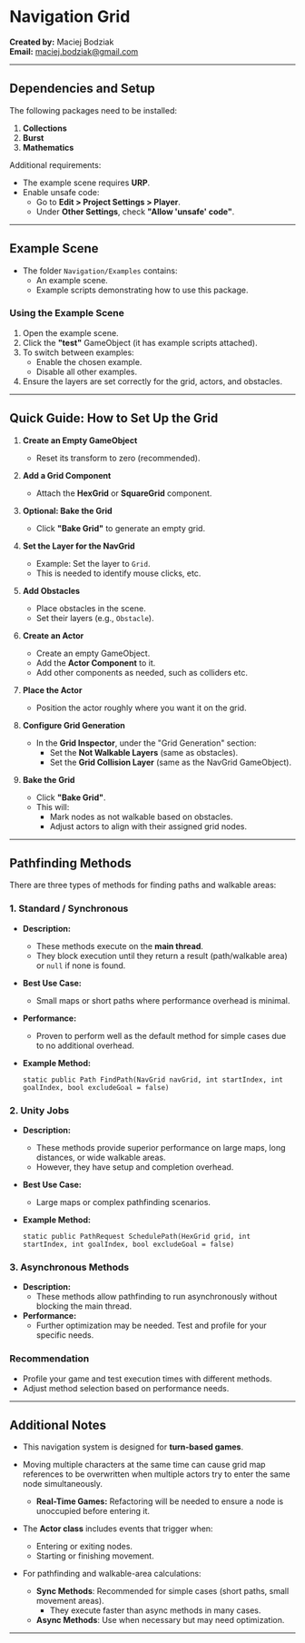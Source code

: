 # Navigation Grid  

**Created by:** Maciej Bodziak  
**Email:** [maciej.bodziak@gmail.com](mailto:maciej.bodziak@gmail.com)  

---

## Dependencies and Setup  
The following packages need to be installed:  
1. **Collections**  
2. **Burst**  
3. **Mathematics**  

Additional requirements:  
- The example scene requires **URP**.  
- Enable unsafe code:  
   - Go to **Edit > Project Settings > Player**.  
   - Under **Other Settings**, check **"Allow 'unsafe' code"**.  

---

## Example Scene  
- The folder `Navigation/Examples` contains:  
   - An example scene.  
   - Example scripts demonstrating how to use this package.  

### Using the Example Scene  
1. Open the example scene.  
2. Click the **"test"** GameObject (it has example scripts attached).  
3. To switch between examples:  
   - Enable the chosen example.  
   - Disable all other examples.  
4. Ensure the layers are set correctly for the grid, actors, and obstacles.  

---

## Quick Guide: How to Set Up the Grid  
1. **Create an Empty GameObject**  
   - Reset its transform to zero (recommended).  

2. **Add a Grid Component**  
   - Attach the **HexGrid** or **SquareGrid** component.  

3. **Optional: Bake the Grid**  
   - Click **"Bake Grid"** to generate an empty grid.  

4. **Set the Layer for the NavGrid**  
   - Example: Set the layer to `Grid`.  
   - This is needed to identify mouse clicks, etc.  

5. **Add Obstacles**  
   - Place obstacles in the scene.  
   - Set their layers (e.g., `Obstacle`).  

6. **Create an Actor**  
   - Create an empty GameObject.  
   - Add the **Actor Component** to it.  
   - Add other components as needed, such as colliders etc.  

7. **Place the Actor**  
   - Position the actor roughly where you want it on the grid.  

8. **Configure Grid Generation**  
   - In the **Grid Inspector**, under the "Grid Generation" section:  
      - Set the **Not Walkable Layers** (same as obstacles).  
      - Set the **Grid Collision Layer** (same as the NavGrid GameObject).  

9. **Bake the Grid**  
   - Click **"Bake Grid"**.  
   - This will:  
     - Mark nodes as not walkable based on obstacles.  
     - Adjust actors to align with their assigned grid nodes.  

---

## Pathfinding Methods  
There are three types of methods for finding paths and walkable areas:  

### 1. Standard / Synchronous  
- **Description:**  
   - These methods execute on the **main thread**.  
   - They block execution until they return a result (path/walkable area) or `null` if none is found.  
- **Best Use Case:**  
   - Small maps or short paths where performance overhead is minimal.  
- **Performance:**  
   - Proven to perform well as the default method for simple cases due to no additional overhead.  
- **Example Method:**

   ``static public Path FindPath(NavGrid navGrid, int startIndex, int goalIndex, bool excludeGoal = false)``

### 2. Unity Jobs  
- **Description:**  
   - These methods provide superior performance on large maps, long distances, or wide walkable areas.  
   - However, they have setup and completion overhead.  
- **Best Use Case:**  
   - Large maps or complex pathfinding scenarios.  
- **Example Method:**

   ``static public PathRequest SchedulePath(HexGrid grid, int startIndex, int goalIndex, bool excludeGoal = false)``

### 3. Asynchronous Methods  
- **Description:**  
   - These methods allow pathfinding to run asynchronously without blocking the main thread.  
- **Performance:**  
   - Further optimization may be needed. Test and profile for your specific needs.  

### Recommendation  
- Profile your game and test execution times with different methods.  
- Adjust method selection based on performance needs.

---

## Additional Notes  
- This navigation system is designed for **turn-based games**.  
- Moving multiple characters at the same time can cause grid map references to be overwritten when multiple actors try to enter the same node simultaneously.  
   - **Real-Time Games:** Refactoring will be needed to ensure a node is unoccupied before entering it.  

- The **Actor class** includes events that trigger when:  
   - Entering or exiting nodes.  
   - Starting or finishing movement.  

- For pathfinding and walkable-area calculations:  
   - **Sync Methods**: Recommended for simple cases (short paths, small movement areas).  
     - They execute faster than async methods in many cases.  
   - **Async Methods**: Use when necessary but may need optimization.  


---
